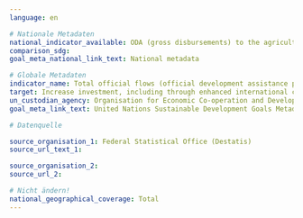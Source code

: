 ```yaml
---
language: en

# Nationale Metadaten
national_indicator_available: ODA (gross disbursements) to the agriculture sector
comparison_sdg:
goal_meta_national_link_text: National metadata

# Globale Metadaten
indicator_name: Total official flows (official development assistance plus other official flows) to the agriculture sector
target: Increase investment, including through enhanced international cooperation, in rural infrastructure, agricultural research and extension services, technology development and plant and livestock gene banks in order to enhance agricultural productive capacity in developing countries, in particular least developed countries
un_custodian_agency: Organisation for Economic Co-operation and Development (OECD)
goal_meta_link_text: United Nations Sustainable Development Goals Metadata

# Datenquelle

source_organisation_1: Federal Statistical Office (Destatis)
source_url_text_1:

source_organisation_2:
source_url_2:

# Nicht ändern!
national_geographical_coverage: Total
---
```

